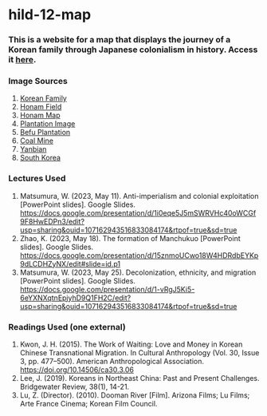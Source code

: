 # hild-12-map
### This is a website for a map that displays the journey of a Korean family through Japanese colonialism in history. Access it [here](https://angela139.github.io/hild-12-map/).
### Image Sources
1. [Korean Family](https://www.freepik.com/premium-vector/korean-family-personality-set_6513746.htm)
2. [Honam Field](https://www.gettyimages.fi/videos/honam)
3. [Honam Map](https://www.gettyimages.fi/videos/honam)
4. [Plantation Image](https://stock.adobe.com/uk/images/morning-landscape-of-the-gimje-plains-in-south-korea/376703499?as_campaign=ftmigration2&as_channel=dpcft&as_campclass=brand&as_source=ft_web&as_camptype=acquisition&as_audience=users&as_content=closure_asset-detail-page)
5. [Befu Plantation](https://blog.goo.ne.jp/hirokazu0630/e/38119235cfd20f10424ccc6ae2e494fc)
6. [Coal Mine](https://www.trumanlibrary.gov/photograph-records/2009-709)
7. [Yanbian](https://thechinaproject.com/2017/10/25/yanbian-looks-south-turns-its-back-on-north-korea/)
8. [South Korea](https://www.hcamag.com/asia/specialisation/change-management/south-korea-announces-reforms-to-overtime-hours/438705)

### Lectures Used
1. Matsumura, W. (2023, May 11). Anti-imperialism and colonial exploitation
[PowerPoint slides]. Google Slides. https://docs.google.com/presentation/d/1i0eqe5J5mSWRVHc40oWCGf9F8HwEDPn3/edit?usp=sharing&ouid=107162943516833084174&rtpof=true&sd=true
2. Zhao, K. (2023, May 18). The formation of Manchukuo
[PowerPoint slides]. Google Slides. https://docs.google.com/presentation/d/15znmoUCwo18W4HDRdbEYKp9dLCDHZyNX/edit#slide=id.p1
3. Matsumura, W. (2023, May 25). Decolonization, ethnicity, and migration
[PowerPoint slides]. Google Slides. https://docs.google.com/presentation/d/1-vRgJ5Ki5-6eYXNXqtnEpjyhD9Q1FH2C/edit?usp=sharing&ouid=107162943516833084174&rtpof=true&sd=true

### Readings Used (one external)
1. Kwon, J. H. (2015). The Work of Waiting: Love and Money in Korean Chinese Transnational Migration. In Cultural Anthropology (Vol. 30, Issue 3, pp. 477–500). American Anthropological Association. https://doi.org/10.14506/ca30.3.06
2. Lee, J. (2019). Koreans in Northeast China: Past and Present Challenges. Bridgewater Review,
38(1), 14-21.
3. Lu, Z. (Director). (2010). Dooman River [Film]. Arizona Films; Lu Films; Arte France Cinema; Korean Film Council.